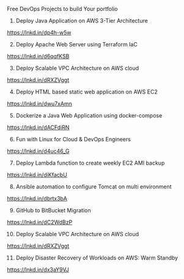Free DevOps Projects to build Your portfolio 


1. Deploy Java Application on AWS 3-Tier Architecture

https://lnkd.in/dp4h-w5w

2. Deploy Apache Web Server using Terraform IaC

https://lnkd.in/d6qqfKSB

3. Deploy Scalable VPC Architecture on AWS cloud

https://lnkd.in/dRXZVggt

4. Deploy HTML based static web application on AWS EC2

https://lnkd.in/dwu7xAmn

5. Dockerize a Java Web Application using docker-compose

https://lnkd.in/dACFdiRN

6. Fun with Linux for Cloud & DevOps Engineers

https://lnkd.in/d4uc46_G

7. Deploy Lambda function to create weekly EC2 AMI backup

https://lnkd.in/diKfacbU

8. Ansible automation to configure Tomcat on multi environment

https://lnkd.in/dbrtx3bA

9. GitHub to BitBucket Migration

https://lnkd.in/dC2WdBzP

10. Deploy Scalable VPC Architecture on AWS cloud

https://lnkd.in/dRXZVggt

11. Deploy Disaster Recovery of Workloads on AWS: Warm Standby

https://lnkd.in/dx3aY9VJ

